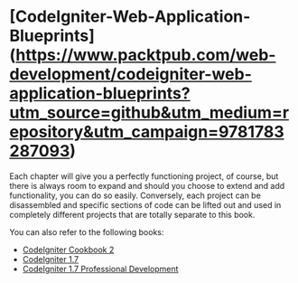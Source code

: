 # [CodeIgniter-Web-Application-Blueprints] (https://www.packtpub.com/web-development/codeigniter-web-application-blueprints?utm_source=github&utm_medium=repository&utm_campaign=9781783287093)

Each chapter will give you a perfectly functioning project, of course, but there is always room to expand and should you choose to extend and add functionality, you can do so easily.
Conversely, each project can be disassembled and specific sections of code can be lifted out and used in completely different projects that are totally separate to this book.

You can also refer to the following books:

- [CodeIgniter Cookbook 2](https://www.packtpub.com/web-development/codeigniter-2-cookbook?utm_source=github&utm_medium=related&utm_campaign=9781783287093)
- [CodeIgniter 1.7](https://www.packtpub.com/web-development/codeigniter-17?utm_source=github&utm_medium=related&utm_campaign=9781847199485)
- [CodeIgniter 1.7 Professional Development](https://www.packtpub.com/web-development/codeigniter-17-professional-development?utm_source=github&utm_medium=related&utm_campaign=9781849510905)
